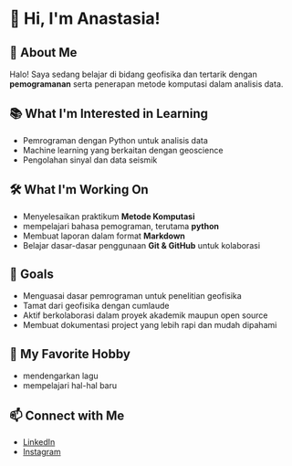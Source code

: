# 👋 Hi, I'm Anastasia!  

## 🌱 About Me  
Halo! Saya sedang belajar di bidang geofisika dan tertarik dengan **pemogramanan** serta penerapan metode komputasi dalam analisis data.  

## 📚 What I'm Interested in Learning  
- Pemrograman dengan Python untuk analisis data  
- Machine learning yang berkaitan dengan geoscience  
- Pengolahan sinyal dan data seismik  

## 🛠️ What I'm Working On  
- Menyelesaikan praktikum **Metode Komputasi**  
- mempelajari bahasa pemograman, terutama **python**
- Membuat laporan dalam format **Markdown**  
- Belajar dasar-dasar penggunaan **Git & GitHub** untuk kolaborasi  

## 🎯 Goals  
- Menguasai dasar pemrograman untuk penelitian geofisika  
- Tamat dari geofisika dengan cumlaude
- Aktif berkolaborasi dalam proyek akademik maupun open source  
- Membuat dokumentasi project yang lebih rapi dan mudah dipahami  

## 🎨 My Favorite Hobby  
- mendengarkan lagu
- mempelajari hal-hal baru
  
## 📫 Connect with Me
- [LinkedIn](https://linkedin.com/in/anastasiabrgurning)  
- [Instagram](https://instagram.com/tasyaagrn_)  
  
 
